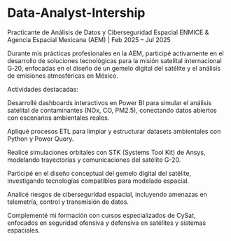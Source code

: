 # Data-Analyst-Intership
Practicante de Análisis de Datos y Ciberseguridad Espacial
ENMICE & Agencia Espacial Mexicana (AEM) | Feb 2025 – Jul 2025

Durante mis prácticas profesionales en la AEM, participé activamente en el desarrollo de soluciones tecnológicas para la misión satelital internacional G‑20, enfocadas en el diseño de un gemelo digital del satélite y el análisis de emisiones atmosféricas en México.

Actividades destacadas:

Desarrollé dashboards interactivos en Power BI para simular el análisis satelital de contaminantes (NOx, CO, PM2.5), conectando datos abiertos con escenarios ambientales reales.

Apliqué procesos ETL para limpiar y estructurar datasets ambientales con Python y Power Query.

Realicé simulaciones orbitales con STK (Systems Tool Kit) de Ansys, modelando trayectorias y comunicaciones del satélite G-20.

Participé en el diseño conceptual del gemelo digital del satélite, investigando tecnologías compatibles para modelado espacial.

Analicé riesgos de ciberseguridad espacial, incluyendo amenazas en telemetría, control y transmisión de datos.

Complementé mi formación con cursos especializados de CySat, enfocados en seguridad ofensiva y defensiva en satélites y sistemas espaciales.

